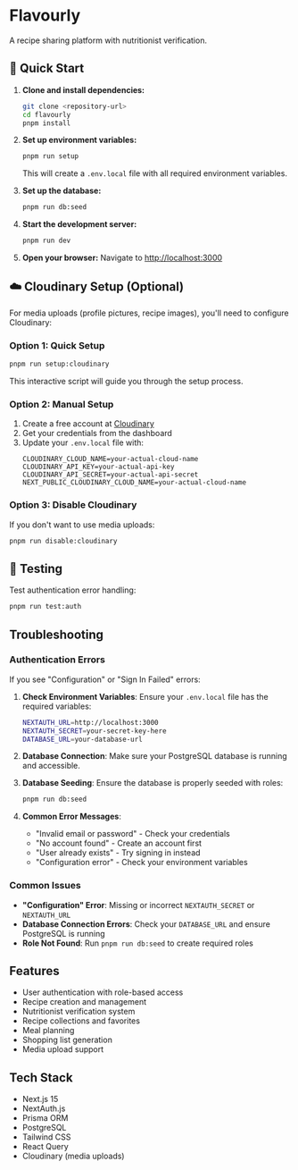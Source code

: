 # Flavourly

A recipe sharing platform with nutritionist verification.

## 🚀 Quick Start

1. **Clone and install dependencies:**

   ```bash
   git clone <repository-url>
   cd flavourly
   pnpm install
   ```

2. **Set up environment variables:**

   ```bash
   pnpm run setup
   ```

   This will create a `.env.local` file with all required environment variables.

3. **Set up the database:**

   ```bash
   pnpm run db:seed
   ```

4. **Start the development server:**

   ```bash
   pnpm run dev
   ```

5. **Open your browser:**
   Navigate to [http://localhost:3000](http://localhost:3000)

## ☁️ Cloudinary Setup (Optional)

For media uploads (profile pictures, recipe images), you'll need to configure Cloudinary:

### Option 1: Quick Setup

```bash
pnpm run setup:cloudinary
```

This interactive script will guide you through the setup process.

### Option 2: Manual Setup

1. Create a free account at [Cloudinary](https://cloudinary.com/)
2. Get your credentials from the dashboard
3. Update your `.env.local` file with:
   ```env
   CLOUDINARY_CLOUD_NAME=your-actual-cloud-name
   CLOUDINARY_API_KEY=your-actual-api-key
   CLOUDINARY_API_SECRET=your-actual-api-secret
   NEXT_PUBLIC_CLOUDINARY_CLOUD_NAME=your-actual-cloud-name
   ```

### Option 3: Disable Cloudinary

If you don't want to use media uploads:

```bash
pnpm run disable:cloudinary
```

## 🧪 Testing

Test authentication error handling:

```bash
pnpm run test:auth
```

## Troubleshooting

### Authentication Errors

If you see "Configuration" or "Sign In Failed" errors:

1. **Check Environment Variables**: Ensure your `.env.local` file has the required variables:

   ```bash
   NEXTAUTH_URL=http://localhost:3000
   NEXTAUTH_SECRET=your-secret-key-here
   DATABASE_URL=your-database-url
   ```

2. **Database Connection**: Make sure your PostgreSQL database is running and accessible.

3. **Database Seeding**: Ensure the database is properly seeded with roles:

   ```bash
   pnpm run db:seed
   ```

4. **Common Error Messages**:
   - "Invalid email or password" - Check your credentials
   - "No account found" - Create an account first
   - "User already exists" - Try signing in instead
   - "Configuration error" - Check your environment variables

### Common Issues

- **"Configuration" Error**: Missing or incorrect `NEXTAUTH_SECRET` or `NEXTAUTH_URL`
- **Database Connection Errors**: Check your `DATABASE_URL` and ensure PostgreSQL is running
- **Role Not Found**: Run `pnpm run db:seed` to create required roles

## Features

- User authentication with role-based access
- Recipe creation and management
- Nutritionist verification system
- Recipe collections and favorites
- Meal planning
- Shopping list generation
- Media upload support

## Tech Stack

- Next.js 15
- NextAuth.js
- Prisma ORM
- PostgreSQL
- Tailwind CSS
- React Query
- Cloudinary (media uploads)
